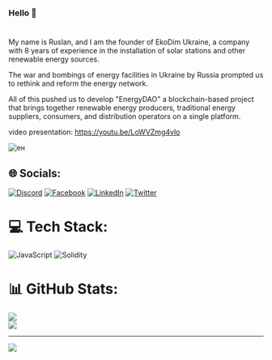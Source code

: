 ### Hello 👋
#
My name is Ruslan, and I am the founder of EkoDim Ukraine, a company with 8 years of experience in the installation of solar stations and other renewable energy sources. 

The war and bombings of energy facilities in Ukraine by Russia prompted us to rethink and reform the energy network.

All of this pushed us to develop "EnergyDAO" a blockchain-based project that brings together renewable energy producers, traditional energy suppliers, consumers, and distribution operators on a single platform.

video presentation: https://youtu.be/LoWVZmg4vlo

![ен](https://user-images.githubusercontent.com/101265863/221995277-a50425c6-023c-4cfb-a3b7-fb83289346d2.png)


## 🌐 Socials:
[![Discord](https://img.shields.io/badge/Discord-%237289DA.svg?logo=discord&logoColor=white)](https://discord.gg/Rosko#1028) [![Facebook](https://img.shields.io/badge/Facebook-%231877F2.svg?logo=Facebook&logoColor=white)](https://www.facebook.com/ruslan.pilipenko.3) [![LinkedIn](https://img.shields.io/badge/LinkedIn-%230077B5.svg?logo=linkedin&logoColor=white)](https://www.linkedin.com/in/ruslan-pilipenko-530b5b40/) [![Twitter](https://img.shields.io/badge/Twitter-%231DA1F2.svg?logo=Twitter&logoColor=white)](https://twitter.com/RoskoEkoDim?t=9dLyi7nVU_ydo015pXWrZA&s=09) 

# 💻 Tech Stack:
![JavaScript](https://img.shields.io/badge/javascript-%23323330.svg?style=for-the-badge&logo=javascript&logoColor=%23F7DF1E) ![Solidity](https://img.shields.io/badge/Solidity-%23363636.svg?style=for-the-badge&logo=solidity&logoColor=white)
# 📊 GitHub Stats:
![](https://github-readme-stats.vercel.app/api?username=Rosdorosh&theme=blue-green&hide_border=false&include_all_commits=false&count_private=false)<br/>
![](https://github-readme-streak-stats.herokuapp.com/?user=Rosdorosh&theme=blue-green&hide_border=false)<br/>

---
[![](https://visitcount.itsvg.in/api?id=Rosdorosh&icon=0&color=0)](https://visitcount.itsvg.in)

<!-- Proudly created with GPRM ( https://gprm.itsvg.in ) -->
